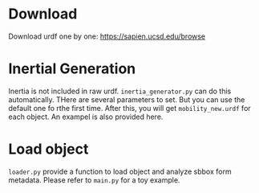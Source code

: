 # Download
Download urdf one by one: https://sapien.ucsd.edu/browse

# Inertial Generation
Inertia is not included in raw urdf. `inertia_generator.py` can do this automatically. THere are several parameters to set. But you can use the default one fo rthe first time. After this, you will get `mobility_new.urdf` for each object. An exampel is also provided here.

# Load object
`loader.py` provide a function to load object and analyze sbbox form metadata. Please refer to `main.py` for a toy example.